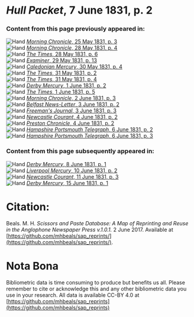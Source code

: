 # *Hull Packet*, 7 June 1831, p. 2  
  
### Content from this page previously appeared in:  
![Hand](http://scissorsandpaste.net/wp-content/uploads/2017/06/smallhandpointer.png) [*Morning Chronicle*, 25 May 1831, p. 3](https://mhbeals.github.io/sap_html/Morning-Chronicle/Morning-Chronicle-25-May-1831-p-3)  
![Hand](http://scissorsandpaste.net/wp-content/uploads/2017/06/smallhandpointer.png) [*Morning Chronicle*, 28 May 1831, p. 4](https://mhbeals.github.io/sap_html/Morning-Chronicle/Morning-Chronicle-28-May-1831-p-4)  
![Hand](http://scissorsandpaste.net/wp-content/uploads/2017/06/smallhandpointer.png) [*The Times*, 28 May 1831, p. 6](https://mhbeals.github.io/sap_html/The-Times/The-Times-28-May-1831-p-6)  
![Hand](http://scissorsandpaste.net/wp-content/uploads/2017/06/smallhandpointer.png) [*Examiner*, 29 May 1831, p. 13](https://mhbeals.github.io/sap_html/Examiner/Examiner-29-May-1831-p-13)  
![Hand](http://scissorsandpaste.net/wp-content/uploads/2017/06/smallhandpointer.png) [*Caledonian Mercury*, 30 May 1831, p. 4](https://mhbeals.github.io/sap_html/Caledonian-Mercury/Caledonian-Mercury-30-May-1831-p-4)  
![Hand](http://scissorsandpaste.net/wp-content/uploads/2017/06/smallhandpointer.png) [*The Times*, 31 May 1831, p. 2](https://mhbeals.github.io/sap_html/The-Times/The-Times-31-May-1831-p-2)  
![Hand](http://scissorsandpaste.net/wp-content/uploads/2017/06/smallhandpointer.png) [*The Times*, 31 May 1831, p. 4](https://mhbeals.github.io/sap_html/The-Times/The-Times-31-May-1831-p-4)  
![Hand](http://scissorsandpaste.net/wp-content/uploads/2017/06/smallhandpointer.png) [*Derby Mercury*, 1 June 1831, p. 2](https://mhbeals.github.io/sap_html/Derby-Mercury/Derby-Mercury-1-June-1831-p-2)  
![Hand](http://scissorsandpaste.net/wp-content/uploads/2017/06/smallhandpointer.png) [*The Times*, 1 June 1831, p. 5](https://mhbeals.github.io/sap_html/The-Times/The-Times-1-June-1831-p-5)  
![Hand](http://scissorsandpaste.net/wp-content/uploads/2017/06/smallhandpointer.png) [*Morning Chronicle*, 2 June 1831, p. 3](https://mhbeals.github.io/sap_html/Morning-Chronicle/Morning-Chronicle-2-June-1831-p-3)  
![Hand](http://scissorsandpaste.net/wp-content/uploads/2017/06/smallhandpointer.png) [*Belfast News-Letter*, 3 June 1831, p. 2](https://mhbeals.github.io/sap_html/Belfast-News-Letter/Belfast-News-Letter-3-June-1831-p-2)  
![Hand](http://scissorsandpaste.net/wp-content/uploads/2017/06/smallhandpointer.png) [*Freeman's Journal*, 3 June 1831, p. 3](https://mhbeals.github.io/sap_html/Freeman's-Journal/Freeman's-Journal-3-June-1831-p-3)  
![Hand](http://scissorsandpaste.net/wp-content/uploads/2017/06/smallhandpointer.png) [*Newcastle Courant*, 4 June 1831, p. 2](https://mhbeals.github.io/sap_html/Newcastle-Courant/Newcastle-Courant-4-June-1831-p-2)  
![Hand](http://scissorsandpaste.net/wp-content/uploads/2017/06/smallhandpointer.png) [*Preston Chronicle*, 4 June 1831, p. 2](https://mhbeals.github.io/sap_html/Preston-Chronicle/Preston-Chronicle-4-June-1831-p-2)  
![Hand](http://scissorsandpaste.net/wp-content/uploads/2017/06/smallhandpointer.png) [*Hampshire Portsmouth Telegraph*, 6 June 1831, p. 2](https://mhbeals.github.io/sap_html/Hampshire-Portsmouth-Telegraph/Hampshire-Portsmouth-Telegraph-6-June-1831-p-2)  
![Hand](http://scissorsandpaste.net/wp-content/uploads/2017/06/smallhandpointer.png) [*Hampshire Portsmouth Telegraph*, 6 June 1831, p. 3](https://mhbeals.github.io/sap_html/Hampshire-Portsmouth-Telegraph/Hampshire-Portsmouth-Telegraph-6-June-1831-p-3)  
  
### Content from this page subsequently appeared in:  
![Hand](http://scissorsandpaste.net/wp-content/uploads/2017/06/smallhandpointer.png) [*Derby Mercury*, 8 June 1831, p. 1](https://mhbeals.github.io/sap_html/Derby-Mercury/Derby-Mercury-8-June-1831-p-1)  
![Hand](http://scissorsandpaste.net/wp-content/uploads/2017/06/smallhandpointer.png) [*Liverpool Mercury*, 10 June 1831, p. 2](https://mhbeals.github.io/sap_html/Liverpool-Mercury/Liverpool-Mercury-10-June-1831-p-2)  
![Hand](http://scissorsandpaste.net/wp-content/uploads/2017/06/smallhandpointer.png) [*Newcastle Courant*, 11 June 1831, p. 3](https://mhbeals.github.io/sap_html/Newcastle-Courant/Newcastle-Courant-11-June-1831-p-3)  
![Hand](http://scissorsandpaste.net/wp-content/uploads/2017/06/smallhandpointer.png) [*Derby Mercury*, 15 June 1831, p. 1](https://mhbeals.github.io/sap_html/Derby-Mercury/Derby-Mercury-15-June-1831-p-1)  


# Citation: 

Beals. M. H. *Scissors and Paste Database: A Map of Reprinting and Reuse in the Anglophone Newspaper Press v.1.0.1.* 2 June 2017. Available at [https://github.com/mhbeals/sap_reprints/](https://github.com/mhbeals/sap_reprints/). 

# Nota Bona

Bibliometric data is time consuming to produce but benefits us all. Please remember to cite or acknowledge this and any other bibliometric data you use in your research. All data is available CC-BY 4.0 at [https://github.com/mhbeals/sap_reprints](https://github.com/mhbeals/sap_reprints)
